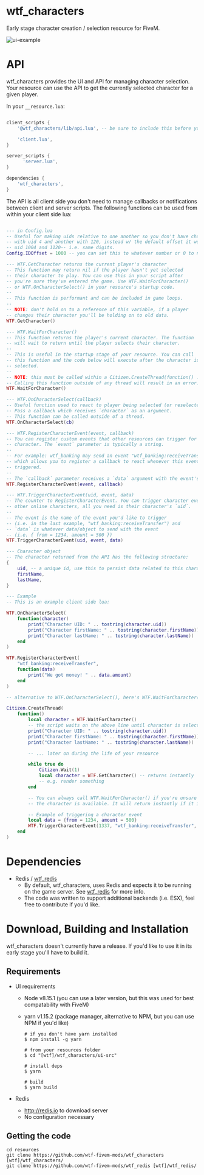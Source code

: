 # wtf_characters

Early stage character creation / selection resource for FiveM.

![ui-example](https://user-images.githubusercontent.com/79330/56710379-c6757180-66da-11e9-8c9c-0ca4ddc2e0e9.gif)

# API

wtf_characters provides the UI and API for managing character selection. Your resource can use the API to get the currently selected character for a given player.

In your `__resource.lua`:

```lua

client_scripts {
    '@wtf_characters/lib/api.lua', -- be sure to include this before your scripts

    'client.lua',
}

server_scripts {
      'server.lua',
}

dependencies {
    'wtf_characters',
}

```

The API is all client side you don't need to manage callbacks or notifications between client and server scripts. The following functions can be used from within your client side lua:

```lua

--- in Config.lua
-- Useful for making uids relative to one another so you don't have characters
-- with uid 4 and another with 120, instead w/ the default offset it would be
-- uid 1004 and 1120-- i.e. same digits.
Config.IDOffset = 1000 -- you can set this to whatever number or 0 to not have an offset

--- WTF.GetCharacter returns the current player's character
-- This function may return nil if the player hasn't yet selected
-- their character to play. You can use this in your script after
-- you're sure they've entered the game. Use WTF.WaitForCharacter()
-- or WTF.OnCharacterSelect() in your resource's startup code.
--
-- This function is performant and can be included in game loops.
--
-- NOTE: don't hold on to a reference of this variable, if a player
-- changes their character you'll be holding on to old data.
WTF.GetCharacter()

--- WTF.WaitForCharacter()
-- This function returns the player's current character. The function
-- will wait to return until the player selects their character.
--
-- This is useful in the startup stage of your resource. You can call
-- this function and the code below will execute after the character is
-- selected.
--
-- NOTE: this must be called within a Citizen.CreateThread(function() ... end)
-- Calling this function outside of any thread will result in an error.
WTF.WaitForCharacter()

--- WTF.OnCharacterSelect(callback)
-- Useful function used to react to player being selected (or reselected).
-- Pass a callback which receives `character` as an argument.
-- This function can be called outside of a thread.
WTF.OnCharacterSelect(cb)

--- WTF.RegisterCharacterEvent(event, callback)
-- You can register custom events that other resources can trigger for your
-- character. The `event` parameter is typically a string.
--
-- For example: wtf_banking may send an event "wtf_banking:receiveTransfer"
-- which allows you to register a callback to react whenever this event is
-- triggered.
--
-- The `callback` parameter receives a `data` argument with the event's data.
WTF.RegisterCharacterEvent(event, callback)

--- WTF.TriggerCharacterEvent(uid, event, data)
-- The counter to RegisterCharacterEvent. You can trigger character events for
-- other online characters, all you need is their character's `uid`.
--
-- The event is the name of the event you'd like to trigger
-- (i.e. in the last example, "wtf_banking:receiveTransfer") and
-- `data` is whatever data/object to send with the event
-- (i.e. { from = 1234, amount = 500 })
WTF.TriggerCharacterEvent(uid, event, data)

--- Character object
-- The character returned from the API has the following structure:
{
    uid, -- a unique id, use this to persist data related to this character
    firstName,
    lastName,
}

--- Example
-- This is an example client side lua:

WTF.OnCharacterSelect(
    function(character)
        print("Character UID: " .. tostring(character.uid))
        print("Character firstName: " .. tostring(character.firstName))
        print("Character lastName: " .. tostring(character.lastName))
    end
)

WTF.RegisterCharacterEvent(
    "wtf_banking:receiveTransfer",
    function(data)
        print("We got money! " .. data.amount)
    end
)

-- alternative to WTF.OnCharacterSelect(), here's WTF.WaitForCharacter()

Citizen.CreateThread(
    function()
        local character = WTF.WaitForCharacter()
        -- the script waits on the above line until character is selected
        print("Character UID: " .. tostring(character.uid))
        print("Character firstName: " .. tostring(character.firstName))
        print("Character lastName: " .. tostring(character.lastName))

        -- ... later on during the life of your resource

        while true do
            Citizen.Wait(1)
            local character = WTF.GetCharacter() -- returns instantly
            -- e.g. render something
        end

        -- You can always call WTF.WaitForCharacter() if you're unsure if
        -- the character is available. It will return instantly if it is.

        -- Example of triggering a character event
        local data = {from = 1234, amount = 500}
        WTF.TriggerCharacterEvent(1337, "wtf_banking:receiveTransfer", data)
    end
)
```

# Dependencies

- Redis / [wtf_redis]
  - By default, wtf_characters, uses Redis and expects it to be running on the game server. See [wtf_redis] for
    more info.
  - The code was written to support additional backends (i.e. ESX), feel free to contribute if you'd like.

# Download, Building and Installation

wtf_characters doesn't currently have a release. If you'd like to use it in its early stage you'll have to build it.

## Requirements

- UI requirements

  - Node v8.15.1 (you can use a later version, but this was used for best compatability with FiveM)
  - yarn v1.15.2 (package manager, alternative to NPM, but you can use NPM if you'd like)

    ```shell
    # if you don't have yarn installed
    $ npm install -g yarn

    # from your resources folder
    $ cd "[wtf]/wtf_characters/ui-src"

    # install deps
    $ yarn

    # build
    $ yarn build
    ```

- Redis
  - http://redis.io to download server
  - No configuration necessary

## Getting the code

```
cd resources
git clone https://github.com/wtf-fivem-mods/wtf_characters [wtf]/wtf_characters/
git clone https://github.com/wtf-fivem-mods/wtf_redis [wtf]/wtf_redis/
```

[wtf_redis]: https://github.com/wtf-fivem-mods/wtf_redis
